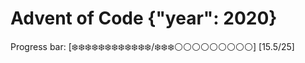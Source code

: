 # Advent of Code {"year": 2020}

Progress bar:
[❄️❄️❄️❄️❄️❄️❄️❄️❄️❄️❄️❄️/❄️❄️❄️⚪️⚪️⚪️⚪️⚪️⚪️⚪️⚪️⚪️] [15.5/25]
